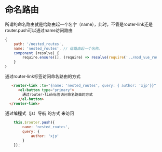 # 命名路由


所谓的命名路由就是给路由起一个名字（name），此时，不管是router-link还是router.push可以通过name访问路由



```javascript
{
    path: '/nested_routes', 
    name: 'nested_routes', // 给路由起一个名称。
    component (resolve) {
        require.ensure([], (require) => resolve(require('../mod_vue_router/nested_routes/index.vue')), 'nested_routes');
    }
｝
```

 通过router-link标签访问命名路由的方式

```html
   <router-link :to="{name: 'nested_routes', query: { author: 'xjp'}}" >
      <el-button type="primary">
        通过router-link标签访问命名路由的方式
      </el-button>
  </router-link>
```


通过编程式（js）导航 的方式 来访问 

```javascript
    this.$router.push({
        name: 'nested_routes',
        query: {
            author: 'xjp'
        }
    });
```






